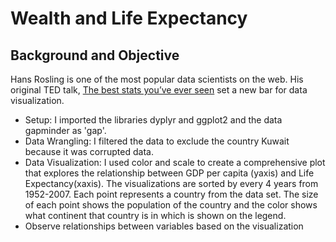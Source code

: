 # Wealth and Life Expectancy

## Background and Objective

Hans Rosling is one of the most popular data scientists on the web. His original TED talk, [The best stats you’ve ever seen](https://www.ted.com/talks/hans_rosling_the_best_stats_you_ve_ever_seen) set a new bar for data visualization.

- Setup: I imported the libraries dyplyr and ggplot2 and the data gapminder as 'gap'.
- Data Wrangling: I filtered the data to exclude the country Kuwait because it was corrupted data.
- Data Visualization: I used color and scale to create a comprehensive plot that explores the relationship between GDP per capita (yaxis) and Life Expectancy(xaxis). The visualizations are sorted by every 4 years from 1952-2007. Each point represents a country from the data set. The size of each point shows the population of the country and the color shows what continent that country is in which is shown on the legend.
- Observe relationships between variables based on the visualization
